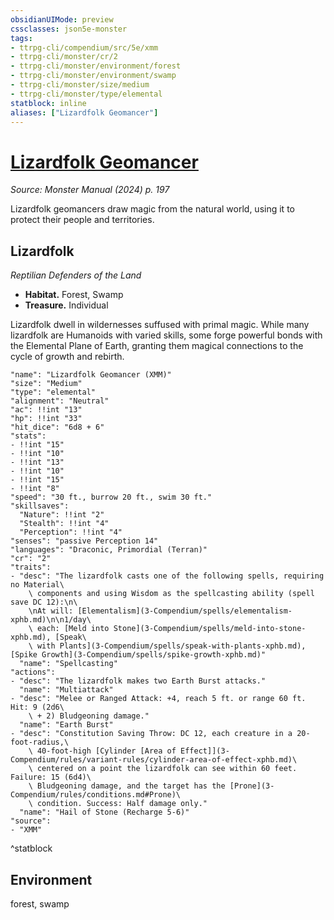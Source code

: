 ```yaml
---
obsidianUIMode: preview
cssclasses: json5e-monster
tags:
- ttrpg-cli/compendium/src/5e/xmm
- ttrpg-cli/monster/cr/2
- ttrpg-cli/monster/environment/forest
- ttrpg-cli/monster/environment/swamp
- ttrpg-cli/monster/size/medium
- ttrpg-cli/monster/type/elemental
statblock: inline
aliases: ["Lizardfolk Geomancer"]
---
```

# [Lizardfolk Geomancer](3-Compendium\bestiary\elemental/lizardfolk-geomancer-xmm.md)
*Source: Monster Manual (2024) p. 197*  

Lizardfolk geomancers draw magic from the natural world, using it to protect their people and territories.

## Lizardfolk

*Reptilian Defenders of the Land*

- **Habitat.** Forest, Swamp  
- **Treasure.** Individual  

Lizardfolk dwell in wildernesses suffused with primal magic. While many lizardfolk are Humanoids with varied skills, some forge powerful bonds with the Elemental Plane of Earth, granting them magical connections to the cycle of growth and rebirth.

```statblock
"name": "Lizardfolk Geomancer (XMM)"
"size": "Medium"
"type": "elemental"
"alignment": "Neutral"
"ac": !!int "13"
"hp": !!int "33"
"hit_dice": "6d8 + 6"
"stats":
- !!int "15"
- !!int "10"
- !!int "13"
- !!int "10"
- !!int "15"
- !!int "8"
"speed": "30 ft., burrow 20 ft., swim 30 ft."
"skillsaves":
  "Nature": !!int "2"
  "Stealth": !!int "4"
  "Perception": !!int "4"
"senses": "passive Perception 14"
"languages": "Draconic, Primordial (Terran)"
"cr": "2"
"traits":
- "desc": "The lizardfolk casts one of the following spells, requiring no Material\
    \ components and using Wisdom as the spellcasting ability (spell save DC 12):\n\
    \nAt will: [Elementalism](3-Compendium/spells/elementalism-xphb.md)\n\n1/day\
    \ each: [Meld into Stone](3-Compendium/spells/meld-into-stone-xphb.md), [Speak\
    \ with Plants](3-Compendium/spells/speak-with-plants-xphb.md), [Spike Growth](3-Compendium/spells/spike-growth-xphb.md)"
  "name": "Spellcasting"
"actions":
- "desc": "The lizardfolk makes two Earth Burst attacks."
  "name": "Multiattack"
- "desc": "Melee or Ranged Attack: +4, reach 5 ft. or range 60 ft. Hit: 9 (2d6\
    \ + 2) Bludgeoning damage."
  "name": "Earth Burst"
- "desc": "Constitution Saving Throw: DC 12, each creature in a 20-foot-radius,\
    \ 40-foot-high [Cylinder [Area of Effect]](3-Compendium/rules/variant-rules/cylinder-area-of-effect-xphb.md)\
    \ centered on a point the lizardfolk can see within 60 feet. Failure: 15 (6d4)\
    \ Bludgeoning damage, and the target has the [Prone](3-Compendium/rules/conditions.md#Prone)\
    \ condition. Success: Half damage only."
  "name": "Hail of Stone (Recharge 5-6)"
"source":
- "XMM"
```
^statblock

## Environment

forest, swamp